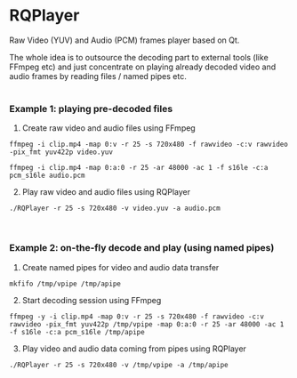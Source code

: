 # RQPlayer

Raw Video (YUV) and Audio (PCM) frames player based on Qt.

The whole idea is to outsource the decoding part to external tools (like FFmpeg etc) and just concentrate on playing already decoded video and audio frames by reading files / named pipes etc.
<br/>
<br/>

### Example 1: playing pre-decoded files

1) Create raw video and audio files using FFmpeg

```
ffmpeg -i clip.mp4 -map 0:v -r 25 -s 720x480 -f rawvideo -c:v rawvideo -pix_fmt yuv422p video.yuv

ffmpeg -i clip.mp4 -map 0:a:0 -r 25 -ar 48000 -ac 1 -f s16le -c:a pcm_s16le audio.pcm
```
2) Play raw video and audio files using RQPlayer
```
./RQPlayer -r 25 -s 720x480 -v video.yuv -a audio.pcm
```
<br/>

### Example 2: on-the-fly decode and play (using named pipes)

1) Create named pipes for video and audio data transfer
```
mkfifo /tmp/vpipe /tmp/apipe
```

2) Start decoding session using FFmpeg

```
ffmpeg -y -i clip.mp4 -map 0:v -r 25 -s 720x480 -f rawvideo -c:v rawvideo -pix_fmt yuv422p /tmp/vpipe -map 0:a:0 -r 25 -ar 48000 -ac 1 -f s16le -c:a pcm_s16le /tmp/apipe
```

3) Play video and audio data coming from pipes using RQPlayer
```
./RQPlayer -r 25 -s 720x480 -v /tmp/vpipe -a /tmp/apipe
```
